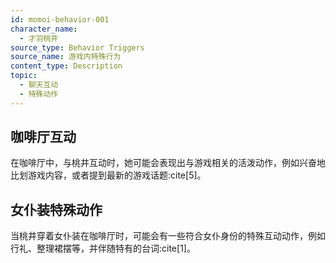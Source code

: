 ```yaml
---
id: momoi-behavior-001
character_name:
  - 才羽桃井
source_type: Behavior Triggers
source_name: 游戏内特殊行为
content_type: Description
topic:
  - 聊天互动
  - 特殊动作
---
```

## 咖啡厅互动
在咖啡厅中，与桃井互动时，她可能会表现出与游戏相关的活泼动作，例如兴奋地比划游戏内容，或者提到最新的游戏话题:cite[5]。

## 女仆装特殊动作
当桃井穿着女仆装在咖啡厅时，可能会有一些符合女仆身份的特殊互动动作，例如行礼、整理裙摆等，并伴随特有的台词:cite[1]。